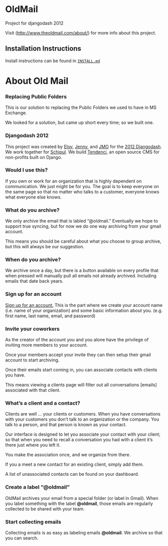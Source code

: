 # OldMail

Project for djangodash 2012

Visit (http://www.theoldmail.com/about/) for more info about this project.

## Installation Instructions
Install instructions can be found in [`INSTALL.md`](https://github.com/jmoswalt/djangodash2012/blob/master/INSTALL.md)


# About Old Mail

### Replacing Public Folders

This is our solution to replacing the Public Folders we used to have in
MS Exchange.

We looked for a solution, but came up short every time; so we built one.

### Djangodash 2012

This project was created by [Eloy][], [Jenny][], and [JMO][] for the
[2012 Djangodash][]. We work together for [Schipul][]. We build
[Tendenci][], an open source CMS for non-profits built on Django.

### Would I use this?

If you own or work for an organization that is highly dependent on
communication. We just might be for you. The goal is to keep everyone on
the same page so that no matter who talks to a customer, everyone knows
what everyone else knows.

### What do you archive?

We only archive the email that is labled “@oldmail.” Eventually we hope
to support true syncing, but for now we do one way archiving from your
gmail account.

This means you should be careful about what you choose to group archive,
but this will always be our suggestion.

### When do you archive?

We archive once a day, but there is a button available on every profile
that when pressed will manually pull all emails not already archived.
Including emails that date back years.

### Sign up for an account

[Sign up for an account.][] This is the part where we create your
account name (i.e. name of your organization) and some basic information
about you. (e.g. first name, last name, email, and password)

### Invite your coworkers

As the creator of the account you and you alone have the privilege of
inviting more members to your account.

Once your members accept your invite they can then setup their gmail
account to start archiving.

Once their emails start coming in, you can associate contacts with
clients you have.

This means viewing a clients page will filter out all conversations
[emails] associated with that client.

### What’s a client and a contact?

Clients are well … your clients or customers. When you have
conversations with your customers you don’t talk to an organization or
the company. You talk to a person, and that person is known as your
contact.

Our interface is designed to let you associate your contact with your
client; so that when you need to recall a conversation you had with a
client it’s there just where you left it.

You make the association once, and we organize from there.

If you a meet a new contact for an existing client, simply add them.

A list of unassociated contacts can be found on your dashboard.

### Create a label “@oldmail”

OldMail archives your email from a special folder (or label in Gmail).
When you label something with the label **@oldmail**, those emails are
regularly collected to be shared with your team.

### Start collecting emails

Collecting emails is as easy as labeling emails **@oldmail**. We archive
so that you can search.

  [Eloy]: https://github.com/eloyz
  [Jenny]: https://github.com/jennyq
  [JMO]: https://github.com/jmoswalt
  [2012 Djangodash]: http://djangodash.com/
  [Schipul]: http://schipul.com/
  [Tendenci]: http://tendenci.com/
  [Sign up for an account.]: /signup/